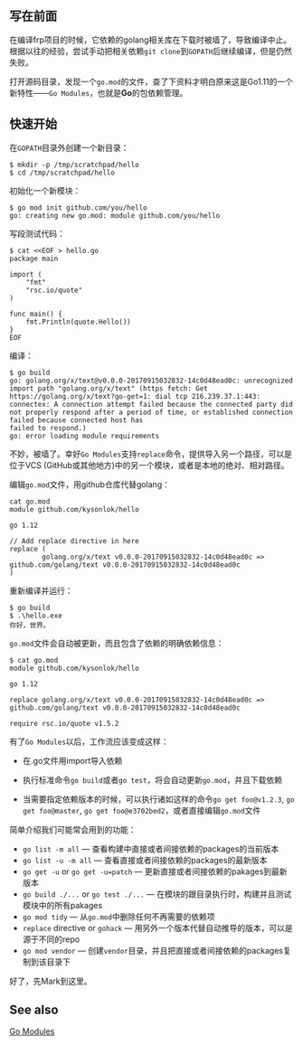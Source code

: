 ## 写在前面  

在编译frp项目的时候，它依赖的golang相关库在下载时被墙了，导致编译中止。根据以往的经验，尝试手动把相关依赖`git clone`到`GOPATH`后继续编译，但是仍然失败。

打开源码目录，发现一个`go.mod`的文件，查了下资料才明白原来这是Go1.11的一个新特性——`Go Modules`，也就是**Go**的包依赖管理。  

## 快速开始  

在`GOPATH`目录外创建一个新目录：  

```  shell
$ mkdir -p /tmp/scratchpad/hello
$ cd /tmp/scratchpad/hello
```

初始化一个新模块：  

```  shell
$ go mod init github.com/you/hello
go: creating new go.mod: module github.com/you/hello
```

写段测试代码：  

```  shell
$ cat <<EOF > hello.go
package main

import (
    "fmt"
    "rsc.io/quote"
)

func main() {
    fmt.Println(quote.Hello())
}
EOF
```

编译：  

```  shell
$ go build
go: golang.org/x/text@v0.0.0-20170915032832-14c0d48ead0c: unrecognized import path "golang.org/x/text" (https fetch: Get https://golang.org/x/text?go-get=1: dial tcp 216.239.37.1:443: connectex: A connection attempt failed because the connected party did not properly respond after a period of time, or established connection failed because connected host has
failed to respond.)
go: error loading module requirements
```

不妙，被墙了。幸好`Go Modules`支持`replace`命令，提供导入另一个路径，可以是位于VCS (GitHub或其他地方)中的另一个模块，或者是本地的绝对、相对路径。  

编辑`go.mod`文件，用github仓库代替golang：  

```  shell
cat go.mod
module github.com/kysonlok/hello

go 1.12

// Add replace directive in here
replace (
        golang.org/x/text v0.0.0-20170915032832-14c0d48ead0c => github.com/golang/text v0.0.0-20170915032832-14c0d48ead0c
)
```

重新编译并运行：  

```   shell
$ go build
$ .\hello.exe
你好，世界。
```

`go.mod`文件会自动被更新，而且包含了依赖的明确依赖信息：  

```   shell
$ cat go.mod
module github.com/kysonlok/hello

go 1.12

replace golang.org/x/text v0.0.0-20170915032832-14c0d48ead0c => github.com/golang/text v0.0.0-20170915032832-14c0d48ead0c

require rsc.io/quote v1.5.2
```

有了`Go Modules`以后，工作流应该变成这样：  

- 在.go文件用import导入依赖  

- 执行标准命令`go build`或者`go test`，将会自动更新`go.mod`，并且下载依赖  

- 当需要指定依赖版本的时候，可以执行诸如这样的命令`go get foo@v1.2.3`, `go get foo@master`, `go get foo@e3702bed2`，或者直接编辑`go.mod`文件  

简单介绍我们可能常会用到的功能：  

- `go list -m all` — 查看构建中直接或者间接依赖的packages的当前版本  
- `go list -u -m all` — 查看直接或者间接依赖的packages的最新版本  
- `go get -u` or `go get -u=patch` — 更新直接或者间接依赖的pakages到最新版本  
- `go build ./...` or `go test ./...` — 在模块的跟目录执行时，构建并且测试模块中的所有pakages  
- `go mod tidy` — 从`go.mod`中删除任何不再需要的依赖项  
- `replace` directive or `gohack` — 用另外一个版本代替自动推导的版本，可以是源于不同的repo  
- `go mod vendor` — 创建`vendor`目录，并且把直接或者间接依赖的packages复制到该目录下    

好了，先Mark到这里。  

## See also  

[Go Modules](https://github.com/golang/go/wiki/Modules)

